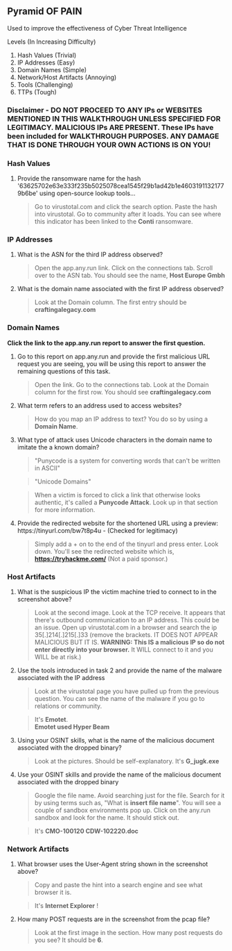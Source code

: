 ## Pyramid OF PAIN

Used to improve the effectiveness of Cyber Threat Intelligence

Levels (In Increasing Difficulty)

<ol>
  <li>Hash Values (Trivial)</li>
  <li>IP Addresses (Easy)</li>
  <li>Domain Names (Simple)</li>
  <li>Network/Host Artifacts (Annoying)</li>
  <li>Tools (Challenging)</li>
  <li>TTPs (Tough)</li>
</ol>


### Disclaimer - DO NOT PROCEED TO ANY IPs or WEBSITES MENTIONED IN THIS WALKTHROUGH UNLESS SPECIFIED FOR LEGITIMACY.  MALICIOUS IPs ARE PRESENT.  These IPs have been included for WALKTHROUGH PURPOSES.  ANY DAMAGE THAT IS DONE THROUGH YOUR OWN ACTIONS IS ON YOU!  

### Hash Values

<ol>
  <li>Provide the ransomware name for the hash '63625702e63e333f235b5025078cea1545f29b1ad42b1e46031911321779b6be' using open-source lookup tools...
  </li>
  
  >Go to virustotal.com and click the search option.  Paste the hash into virustotal. Go to community after it loads.  You can see where this indicator has been linked to the __Conti__ ransomware.
</ol>




### IP Addresses

<ol>
  <li>What is the ASN for the third IP address observed?</li>
  
  >Open the app.any.run link.  Click on the connections tab.  Scroll over to the ASN tab.  You should see the name, __Host Europe Gmbh__
  
  <li>What is the domain name associated with the first IP address observed?</li>
  
  >Look at the Domain column.  The first entry should be __craftingalegacy.com__
</ol>



### Domain Names

__Click the link to the app.any.run report to answer the first question.__

<ol>
  <li>Go to this report on app.any.run and provide the first malicious URL request you are seeing, you will be using this report to answer the remaining questions of this task.</li>
  
  >Open the link.  Go to the connections tab.  Look at the Domain column for the first row.  You should see __craftingalegacy.com__ 
  
  <li>What term refers to an address used to access websites?</li>
  
  >How do you map an IP address to text?  You do so by using a __Domain Name__.
  
  <li>What type of attack uses Unicode characters in the domain name to imitate the a known domain?</li>
  
  >"Punycode is a system for converting words that can't be written in ASCII"
  
  >"Unicode Domains"
  
  >When a victim is forced to click a link that otherwise looks authentic, it's called a __Punycode Attack__.  Look up in that section for more information.
  
  <li>Provide the redirected website for the shortened URL using a preview: https://tinyurl.com/bw7t8p4u - (Checked for legitimacy)</li>
  
  >Simply add a + on to the end of the tinyurl and press enter.  Look down.  You'll see the redirected website which is, __https://tryhackme.com/__   (Not a paid sponsor.)
  
</ol>

### Host Artifacts

<ol>

<li>What is the suspicious IP the victim machine tried to connect to in the screenshot above?</li>

>Look at the second image.  Look at the TCP receive.  It appears that there's outbound communication to an IP address.  This could be an issue.  Open up virustotal.com in a browser and search the ip 35[.]214[.]215[.]33 (remove the brackets. IT DOES NOT APPEAR MALICIOUS BUT IT IS.  __WARNING: This IS a malicious IP so do not enter directly into your browser.__  It WILL connect to it and you WILL be at risk.)


<li>Use the tools introduced in task 2 and provide the name of the malware associated with the IP address</li>

> Look at the virustotal page you have pulled up from the previous question. You can see the name of the malware if you go to relations or community.  
  
>It's __Emotet__.  
__Emotet used Hyper Beam__


<li>Using your OSINT skills, what is the name of the malicious document associated with the dropped binary?</li>

>Look at the pictures.  Should be self-explanatory.  It's __G_jugk.exe__

<li>Use your OSINT skills and provide the name of the malicious document associated with the dropped binary</li>

>Google the file name.  Avoid searching just for the file.  Search for it by using terms such as, "What is __insert file name__".  You will see a couple of sandbox environments pop up.  Click on the any.run sandbox and look for the name.  It should stick out.

>It's __CMO-100120 CDW-102220.doc__

</ol>


### Network Artifacts

<ol>
  <li>What browser uses the User-Agent string shown in the screenshot above?</li>
  
  >Copy and paste the hint into a search engine and see what browser it is.
  
  >It's __Internet Explorer__ !  
  
  <li>How many POST requests are in the screenshot from the pcap file?</li>
  
  >Look at the first image in the section.  How many post requests do you see?  It should be __6__.
</ol>

